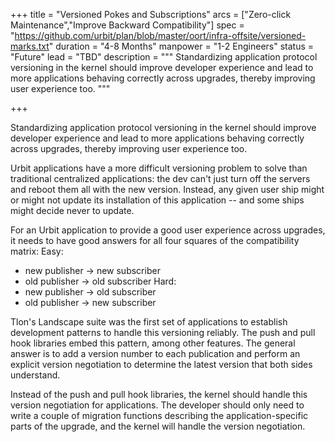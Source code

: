 +++
title = "Versioned Pokes and Subscriptions"
arcs = ["Zero-click Maintenance","Improve Backward Compatibility"]
spec = "https://github.com/urbit/plan/blob/master/oort/infra-offsite/versioned-marks.txt"
duration = "4-8 Months"
manpower = "1-2 Engineers"
status = "Future"
lead = "TBD"
description = """
Standardizing application protocol versioning in the kernel should improve developer experience and lead to more applications behaving correctly across upgrades, thereby improving user experience too.
"""

+++

Standardizing application protocol versioning in the kernel should improve developer experience and lead to more applications behaving correctly across upgrades, thereby improving user experience too.

Urbit applications have a more difficult versioning problem to solve than traditional centralized applications: the dev can't just turn off the servers and reboot them all with the new version.  Instead, any given user ship might or might not update its installation of this application -- and some ships might decide never to update.

For an Urbit application to provide a good user experience across upgrades, it needs to have good answers for all four squares of the compatibility matrix:
Easy:
- new publisher -> new subscriber
- old publisher -> old subscriber
Hard:
- new publisher -> old subscriber
- old publisher -> new subscriber

Tlon's Landscape suite was the first set of applications to establish development patterns to handle this versioning reliably.  The push and pull hook libraries embed this pattern, among other features.  The general answer is to add a version number to each publication and perform an explicit version negotiation to determine the latest version that both sides understand.

Instead of the push and pull hook libraries, the kernel should handle this version negotiation for applications.  The developer should only need to write a couple of migration functions describing the application-specific parts of the upgrade, and the kernel will handle the version negotiation.